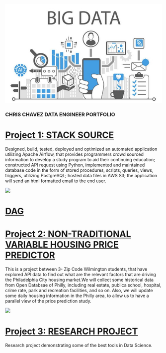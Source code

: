 ![](https://github.com/Zu1uDe1ta/Chris_Chavez_Portfolio/blob/master/IMG_FILES%20/BIG_DATA.png)


### CHRIS CHAVEZ DATA ENGINEER PORTFOLIO 


# [Project 1: STACK SOURCE](https://zu1ude1ta.github.io/AirflowProject/)

Designed, build, tested, deployed and optimized an automated application utilizing Apache Airflow, that provides programmers crowd sourced information to develop a study program to aid their continuing education; constructed API request using Python, implemented and maintained database code in the form of stored procedures, scripts, queries, views, triggers, utilizing PostgreSQL; hosted data files in AWS S3; the application will send an html formatted email to the end user.<br>

![](https://github.com/Zu1uDe1ta/Chris_Chavez_Portfolio/blob/master/IMG_FILES/airflowpipe.jpg)

  # [DAG](https://github.com/Zu1uDe1ta/AirflowProject/blob/master/stackoverflow_questions/atp_data11.py)



# [Project 2: NON-TRADITIONAL VARIABLE HOUSING PRICE PREDICTOR ](https://malbt.github.io/ZCW.DataGroupProject/) 

This is a project between 3- Zip Code Wilmington students, that have explored API data to find out what are the relevant factors that are driving the Philadelphia City housing market.We will collect some historical data from Open Databsae of Philly, including real estate, publica school, hospital, crime rate, park and recreation facilities, and so on. Also, we will update some daily housing information in the Philly area, to allow us to have a parallel view of the price prediction study.

![](https://github.com/Zu1uDe1ta/Chris_Chavez_Portfolio/blob/master/IMG_FILES/flowimage.jpg)

# [Project 3: RESEARCH PROJECT](https://zu1ude1ta.github.io/RESEARCH_PROJECT/)

Research project demonstrating some of the best tools in Data Science. 
